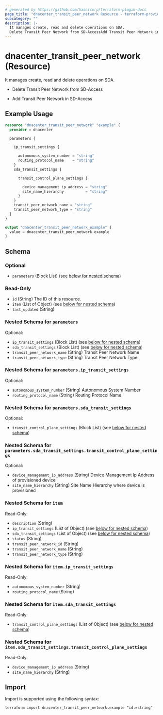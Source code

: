 ```yaml
---
# generated by https://github.com/hashicorp/terraform-plugin-docs
page_title: "dnacenter_transit_peer_network Resource - terraform-provider-dnacenter"
subcategory: ""
description: |-
  It manages create, read and delete operations on SDA.
  Delete Transit Peer Network from SD-AccessAdd Transit Peer Network in SD-Access
---
```


# dnacenter_transit_peer_network (Resource)

It manages create, read and delete operations on SDA.

- Delete Transit Peer Network from SD-Access

- Add Transit Peer Network in SD-Access

## Example Usage

```terraform
resource "dnacenter_transit_peer_network" "example" {
  provider = dnacenter

  parameters {

    ip_transit_settings {

      autonomous_system_number = "string"
      routing_protocol_name    = "string"
    }
    sda_transit_settings {

      transit_control_plane_settings {

        device_management_ip_address = "string"
        site_name_hierarchy          = "string"
      }
    }
    transit_peer_network_name = "string"
    transit_peer_network_type = "string"
  }
}

output "dnacenter_transit_peer_network_example" {
  value = dnacenter_transit_peer_network.example
}
```

<!-- schema generated by tfplugindocs -->
## Schema

### Optional

- `parameters` (Block List) (see [below for nested schema](#nestedblock--parameters))

### Read-Only

- `id` (String) The ID of this resource.
- `item` (List of Object) (see [below for nested schema](#nestedatt--item))
- `last_updated` (String)

<a id="nestedblock--parameters"></a>
### Nested Schema for `parameters`

Optional:

- `ip_transit_settings` (Block List) (see [below for nested schema](#nestedblock--parameters--ip_transit_settings))
- `sda_transit_settings` (Block List) (see [below for nested schema](#nestedblock--parameters--sda_transit_settings))
- `transit_peer_network_name` (String) Transit Peer Network Name
- `transit_peer_network_type` (String) Transit Peer Network Type

<a id="nestedblock--parameters--ip_transit_settings"></a>
### Nested Schema for `parameters.ip_transit_settings`

Optional:

- `autonomous_system_number` (String) Autonomous System Number
- `routing_protocol_name` (String) Routing Protocol Name


<a id="nestedblock--parameters--sda_transit_settings"></a>
### Nested Schema for `parameters.sda_transit_settings`

Optional:

- `transit_control_plane_settings` (Block List) (see [below for nested schema](#nestedblock--parameters--sda_transit_settings--transit_control_plane_settings))

<a id="nestedblock--parameters--sda_transit_settings--transit_control_plane_settings"></a>
### Nested Schema for `parameters.sda_transit_settings.transit_control_plane_settings`

Optional:

- `device_management_ip_address` (String) Device Management Ip Address of provisioned device
- `site_name_hierarchy` (String) Site Name Hierarchy where device is provisioned




<a id="nestedatt--item"></a>
### Nested Schema for `item`

Read-Only:

- `description` (String)
- `ip_transit_settings` (List of Object) (see [below for nested schema](#nestedobjatt--item--ip_transit_settings))
- `sda_transit_settings` (List of Object) (see [below for nested schema](#nestedobjatt--item--sda_transit_settings))
- `status` (String)
- `transit_peer_network_id` (String)
- `transit_peer_network_name` (String)
- `transit_peer_network_type` (String)

<a id="nestedobjatt--item--ip_transit_settings"></a>
### Nested Schema for `item.ip_transit_settings`

Read-Only:

- `autonomous_system_number` (String)
- `routing_protocol_name` (String)


<a id="nestedobjatt--item--sda_transit_settings"></a>
### Nested Schema for `item.sda_transit_settings`

Read-Only:

- `transit_control_plane_settings` (List of Object) (see [below for nested schema](#nestedobjatt--item--sda_transit_settings--transit_control_plane_settings))

<a id="nestedobjatt--item--sda_transit_settings--transit_control_plane_settings"></a>
### Nested Schema for `item.sda_transit_settings.transit_control_plane_settings`

Read-Only:

- `device_management_ip_address` (String)
- `site_name_hierarchy` (String)

## Import

Import is supported using the following syntax:

```shell
terraform import dnacenter_transit_peer_network.example "id:=string"
```
